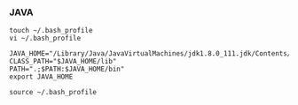 

### JAVA

    touch ~/.bash_profile
    vi ~/.bash_profile

    JAVA_HOME="/Library/Java/JavaVirtualMachines/jdk1.8.0_111.jdk/Contents/Home"
    CLASS_PATH="$JAVA_HOME/lib"
    PATH=".;$PATH:$JAVA_HOME/bin"
    export JAVA_HOME
    
    source ~/.bash_profile
    
    

